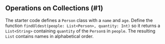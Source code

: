 ## Operations on Collections (#1)

The starter code defines a `Person` class with a `name` and `age`. Define the
function `findOldest(people: List<Person>, quantity: Int)` so it returns a
`List<String>` containing `quantity` of the `Person`s in `people`. The
resulting `List` contains names in alphabetical order.